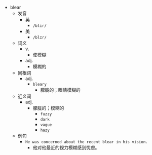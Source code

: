 - blear
  - 发音
    - 英
      - `/blir/`
    - 美
      - `/blɪr/`
  - 词义
    - v.
      - 使模糊
    - adj.
      - 模糊的
  - 同根词
    - adj.
      - `bleary`
        - 朦胧的；眼睛模糊的
  - 近义词
    - adj.
      - 朦胧的；模糊的
        - `fuzzy`
        - `dark`
        - `vague`
        - `hazy`
  - 例句
    - `He was concerned about the recent blear in his vision.`
      - 他对他最近的视力模糊感到忧虑。

